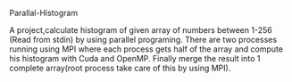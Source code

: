 
Parallal-Histogram

A project,calculate histogram of given array of numbers between 1-256 (Read from stdin) by using parallel programing.
There are two processes running using MPI where each process gets half of the array and compute his histogram with Cuda and OpenMP.
Finally merge the result into 1 complete array(root process take care of this by using MPI).
